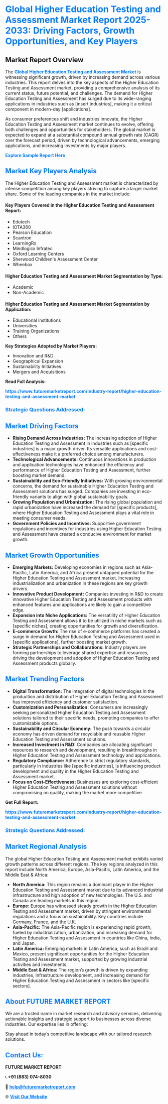 <h1 style="color: #007BFF;">Global Higher Education Testing and Assessment Market Report 2025-2033: Driving Factors, Growth Opportunities, and Key Players</h1>

<section id="overview">
<h2>Market Report Overview</h2>
<p>The <a href="https://www.futuremarketreport.com/industry-report/higher-education-testing-and-assessment-market" style="color: #007BFF; text-decoration: none;"><strong>Global Higher Education Testing and Assessment Market</strong></a> is witnessing significant growth, driven by increasing demand across various industries. This report delves into the key aspects of the Higher Education Testing and Assessment market, providing a comprehensive analysis of its current status, future potential, and challenges. The demand for Higher Education Testing and Assessment has surged due to its wide-ranging applications in industries such as [insert industries], making it a critical component in modern-day [applications].</p>
<p>As consumer preferences shift and industries innovate, the Higher Education Testing and Assessment market continues to evolve, offering both challenges and opportunities for stakeholders. The global market is expected to expand at a substantial compound annual growth rate (CAGR) over the forecast period, driven by technological advancements, emerging applications, and increasing investments by major players.</p>
</section>

<section id="overview">
<p><a href="https://www.futuremarketreport.com/request-sample/reportId=106779" style="color: #007BFF; text-decoration: none;"><strong>Explore Sample Report Here</strong></a></p>
</section>

<section id="key-players">
<h2 style="color: #007BFF;">Market Key Players Analysis</h2>
<p>The Higher Education Testing and Assessment market is characterized by intense competition among key players striving to capture a larger market share. Some of the leading companies in the market include:</p>
<h4>Key Players Covered in the Higher Education Testing and Assessment Report:</h4>
<ul><li>Edutech</li><li>IOTA360</li><li>Pearson Education</li><li>Scantron</li><li>LearningRx</li><li>Mindlogicx Infratec</li><li>Oxford Learning Centers</li><li>Sherwood Children&#039;s Assessment Center</li><li>Wheebox</li></ul>
<h4>Higher Education Testing and Assessment Market Segmentation by Type:</h4>
<ul><li>Academic</li><li>Non-Academic</li></ul>

<h4>Higher Education Testing and Assessment Market Segmentation by Application:</h4>
<ul><li>Educational Institutions</li><li>Universities</li><li>Training Organizations</li><li>Others</li></ul>
<p><strong>Key Strategies Adopted by Market Players:</strong></p>
<ul>
<li>Innovation and R&D</li>
<li>Geographical Expansion</li>
<li>Sustainability Initiatives</li>
<li>Mergers and Acquisitions</li>
</ul>
</section>

<section>
<p><strong>Read Full Analysis: </strong></p><a href="https://www.futuremarketreport.com/industry-report/higher-education-testing-and-assessment-market" style="color: #007BFF; text-decoration: none;"><strong>https://www.futuremarketreport.com/industry-report/higher-education-testing-and-assessment-market</strong></a>
<h3 style="color: #007BFF;">Strategic Questions Addressed:</h3>
</section>

<section id="driving-factors">
<h2 style="color: #007BFF;">Market Driving Factors</h2>
<ul>
<li><strong>Rising Demand Across Industries:</strong> The increasing adoption of Higher Education Testing and Assessment in industries such as [specific industries] is a major growth driver. Its versatile applications and cost-effectiveness make it a preferred choice among manufacturers.</li>
<li><strong>Technological Advancements:</strong> Continuous innovations in production and application technologies have enhanced the efficiency and performance of Higher Education Testing and Assessment, further boosting market demand.</li>
<li><strong>Sustainability and Eco-Friendly Initiatives:</strong> With growing environmental concerns, the demand for sustainable Higher Education Testing and Assessment solutions has surged. Companies are investing in eco-friendly variants to align with global sustainability goals.</li>
<li><strong>Growing Population and Urbanization:</strong> The rising global population and rapid urbanization have increased the demand for [specific products], where Higher Education Testing and Assessment plays a vital role in meeting consumer needs.</li>
<li><strong>Government Policies and Incentives:</strong> Supportive government regulations and incentives for industries using Higher Education Testing and Assessment have created a conducive environment for market growth.</li>
</ul>
</section>

<section id="growth-opportunities">
<h2 style="color: #007BFF;">Market Growth Opportunities</h2>
<ul>
<li><strong>Emerging Markets:</strong> Developing economies in regions such as Asia-Pacific, Latin America, and Africa present untapped potential for the Higher Education Testing and Assessment market. Increasing industrialization and urbanization in these regions are key growth drivers.</li>
<li><strong>Innovative Product Development:</strong> Companies investing in R&D to create innovative Higher Education Testing and Assessment products with enhanced features and applications are likely to gain a competitive edge.</li>
<li><strong>Expansion into Niche Applications:</strong> The versatility of Higher Education Testing and Assessment allows it to be utilized in niche markets such as [specific niches], creating opportunities for growth and diversification.</li>
<li><strong>E-commerce Growth:</strong> The rise of e-commerce platforms has created a surge in demand for Higher Education Testing and Assessment used in [specific applications], further boosting market growth.</li>
<li><strong>Strategic Partnerships and Collaborations:</strong> Industry players are forming partnerships to leverage shared expertise and resources, driving the development and adoption of Higher Education Testing and Assessment products globally.</li>
</ul>
</section>

<section id="trending-factors">
<h2 style="color: #007BFF;">Market Trending Factors</h2>
<ul>
<li><strong>Digital Transformation:</strong> The integration of digital technologies in the production and distribution of Higher Education Testing and Assessment has improved efficiency and customer satisfaction.</li>
<li><strong>Customization and Personalization:</strong> Consumers are increasingly seeking personalized Higher Education Testing and Assessment solutions tailored to their specific needs, prompting companies to offer customizable options.</li>
<li><strong>Sustainability and Circular Economy:</strong> The push towards a circular economy has driven demand for recyclable and reusable Higher Education Testing and Assessment solutions.</li>
<li><strong>Increased Investment in R&D:</strong> Companies are allocating significant resources to research and development, resulting in breakthroughs in Higher Education Testing and Assessment technology and applications.</li>
<li><strong>Regulatory Compliance:</strong> Adherence to strict regulatory standards, particularly in industries like [specific industries], is influencing product development and quality in the Higher Education Testing and Assessment market.</li>
<li><strong>Focus on Cost-Effectiveness:</strong> Businesses are exploring cost-efficient Higher Education Testing and Assessment solutions without compromising on quality, making the market more competitive.</li>
</ul>
</section>

<section>
<p><strong>Get Full Report: </strong></p><a href="https://www.futuremarketreport.com/industry-report/higher-education-testing-and-assessment-market" style="color: #007BFF; text-decoration: none;"><strong>https://www.futuremarketreport.com/industry-report/higher-education-testing-and-assessment-market</strong></a>
<h3 style="color: #007BFF;">Strategic Questions Addressed:</h3>
</section>


<section id="regional-analysis">
<h2 style="color: #007BFF;">Market Regional Analysis</h2>
<p>The global Higher Education Testing and Assessment market exhibits varied growth patterns across different regions. The key regions analyzed in this report include North America, Europe, Asia-Pacific, Latin America, and the Middle East & Africa:</p>
<ul>
<li><strong>North America:</strong> This region remains a dominant player in the Higher Education Testing and Assessment market due to its advanced industrial infrastructure and high adoption of new technologies. The U.S. and Canada are leading markets in this region.</li>
<li><strong>Europe:</strong> Europe has witnessed steady growth in the Higher Education Testing and Assessment market, driven by stringent environmental regulations and a focus on sustainability. Key countries include Germany, France, and the U.K.</li>
<li><strong>Asia-Pacific:</strong> The Asia-Pacific region is experiencing rapid growth, fueled by industrialization, urbanization, and increasing demand for Higher Education Testing and Assessment in countries like China, India, and Japan.</li>
<li><strong>Latin America:</strong> Emerging markets in Latin America, such as Brazil and Mexico, present significant opportunities for the Higher Education Testing and Assessment market, supported by growing industrial activities and investments.</li>
<li><strong>Middle East & Africa:</strong> The region’s growth is driven by expanding industries, infrastructure development, and increasing demand for Higher Education Testing and Assessment in sectors like [specific sectors].</li>
</ul>
</section>

<footer>
<h2 style="color: #007BFF;">About FUTURE MARKET REPORT</h2>
<p>We are a trusted name in market research and advisory services, delivering actionable insights and strategic support to businesses across diverse industries. Our expertise lies in offering:</p>

<p>Stay ahead in today’s competitive landscape with our tailored research solutions.</p>

<h2 style="color: #007BFF;">Contact Us:</h2>
<p><strong>FUTURE MARKET REPORT</strong></p>
<p>📞 <strong>+91 (883) 074-8030</strong></p>
<p>📧 <strong><a href="mailto:help@futuremarketreport.com" style="color: #007BFF;">help@futuremarketreport.com</a></strong></p>
<p>🌐 <strong><a href="https://www.futuremarketreport.com/" style="color: #007BFF;">Visit Our Website</a></strong></p>
</footer>